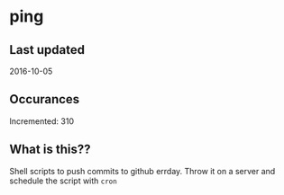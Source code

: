 # ping

## Last updated
2016-10-05

## Occurances
Incremented: 310

## What is this?? 
Shell scripts to push commits to github errday. Throw it on a server and schedule the script with `cron`
